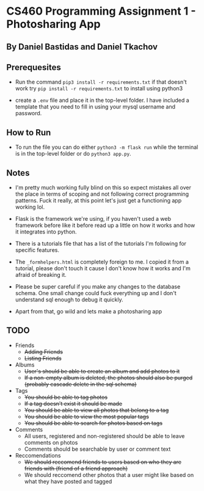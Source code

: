 # CS460 Programming Assignment 1 - Photosharing App

## By Daniel Bastidas and Daniel Tkachov

## Prerequesites

- Run the command ``pip3 install -r requirements.txt`` if that doesn't work try ``pip install -r requirements.txt`` to install using python3

- create a ``.env`` file and place it in the top-level folder. I have included a template that you need to fill in using your mysql username and password.

## How to Run

- To run the file you can do either ``python3 -m flask run`` while the terminal is in the top-level folder or do ``python3 app.py``.

## Notes

- I'm pretty much working fully blind on this so expect mistakes all over the place in terms of scoping and not following correct programming patterns. Fuck it really, at this point let's just get a functioning app working lol.

- Flask is the framework we're using, if you haven't used a web framework before like it before read up a little on how it works and how it integrates into python.

- There is a tutorials file that has a list of the tutorials I'm following for specific features.

- The ``_formhelpers.html`` is completely foreign to me. I copied it from a tutorial, please don't touch it cause I don't know how it works and I'm afraid of breaking it.

- Please be super careful if you make any changes to the database schema. One small change could fuck everything up and I don't understand sql enough to debug it quickly.

- Apart from that, go wild and lets make a photosharing app


## TODO

- Friends
  - ~~Adding Friends~~
  - ~~Listing Friends~~
- Albums
  - ~~User's should be able to create an album and add photos to it~~
  - ~~If a non-empty album is deleted, the photos should also be purged (probably cascade delete in the sql schema)~~
- Tags
  - ~~You should be able to tag photos~~
  - ~~If a tag doesn't exist it should be made~~
  - ~~You should be able to view all photos that belong to a tag~~
  - ~~You should be able to view the most popular tags~~
  - ~~You should be able to search for photos based on tags~~
- Comments
  - All users, registered and non-registered should be able to leave comments on photos
  - Comments should be searchable by user or comment text
- Reccomendations
  - ~~We should reccomend friends to users based on who they are friends with (friend of a friend approach)~~
  - We should reccomend other photos that a user might like based on what they have posted and tagged

